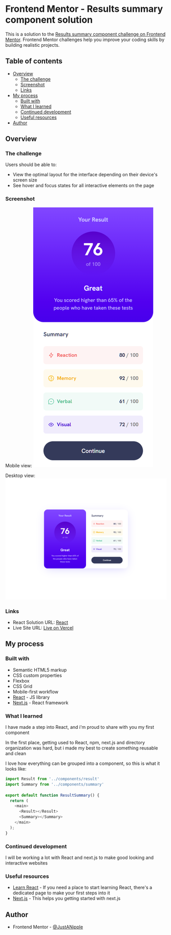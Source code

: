 # Frontend Mentor - Results summary component solution

This is a solution to the [Results summary component challenge on Frontend Mentor](https://www.frontendmentor.io/challenges/results-summary-component-CE_K6s0maV). Frontend Mentor challenges help you improve your coding skills by building realistic projects. 

## Table of contents

- [Overview](#overview)
  - [The challenge](#the-challenge)
  - [Screenshot](#screenshot)
  - [Links](#links)
- [My process](#my-process)
  - [Built with](#built-with)
  - [What I learned](#what-i-learned)
  - [Continued development](#continued-development)
  - [Useful resources](#useful-resources)
- [Author](#author)

## Overview

### The challenge

Users should be able to:

- View the optimal layout for the interface depending on their device's screen size
- See hover and focus states for all interactive elements on the page

### Screenshot

Mobile view:
![](public/design/screenshot-mobile.png)

Desktop view:
![](public/design/screenshot-desktop.png)

### Links

- React Solution URL: [React](https://github.com/JustANipple/results-summary-component-react/blob/master/app/page.js)
- Live Site URL: [Live on Vercel](https://results-summary-component-react-azure.vercel.app)

## My process

### Built with

- Semantic HTML5 markup
- CSS custom properties
- Flexbox
- CSS Grid
- Mobile-first workflow
- [React](https://reactjs.org/) - JS library
- [Next.js](https://nextjs.org/) - React framework

### What I learned

I have made a step into React, and i'm proud to share with you my first component

In the first place, getting used to React, npm, next.js and directory organization was hard, but i made my best to create something reusable and clean

I love how everything can be grouped into a component, so this is what it looks like:

```js
import Result from '../components/result'
import Summary from '../components/summary'

export default function ResultSummary() {
  return (
    <main>
      <Result></Result>
      <Summary></Summary>
    </main>
  );
}
```

### Continued development

I will be working a lot with React and next.js to make good looking and interactive websites

### Useful resources

- [Learn React](https://react.dev/learn) - If you need a place to start learning React, there's a dedicated page to make your first steps into it
- [Next.js](https://nextjs.org/docs/getting-started/installation) - This helps you getting started with next.js

## Author

- Frontend Mentor - [@JustANipple](https://www.frontendmentor.io/profile/JustANipple)